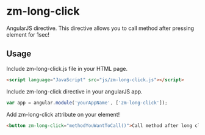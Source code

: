 zm-long-click
=============

AngularJS directive. This directive allows you to call method after pressing element for 1sec! 

Usage
----------
Include zm-long-click.js file in your HTML page.
```html
<script language="JavaScript" src="js/zm-long-click.js"></script>
```

Include zm-long-click directive in your angularJS app.
```javascript
var app = angular.module('yourAppName', ['zm-long-click']);
```

Add zm-long-click attribute on your element!
```html
<button zm-long-click="methodYouWantToCall()">Call method after long click</button>
```
